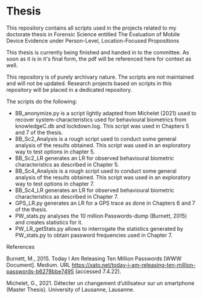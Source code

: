 # Thesis

This repository contains all scripts used in the projects related to my doctorate thesis in Forensic Science entitled 
The Evaluation of Mobile Device Evidence under Person-Level, Location-Focused Propositions

This thesis is currently being finished and handed in to the committee. As soon as it is in it's final form, the pdf will be referenced here for context as well. 

This repository is of purely archivary nature. The scripts are not maintained and will not be updated.
Research projects based on scripts in this repository will be placed in a dedicated repository.

The scripts do the following:

- BB_anonymize.py is a script lightly adapted from Michelet (2021) used to recover system-characteristics used for behavioural biometrics from knowledgeC.db and lockdown.log. This script was used in Chapters 5 and 7 of the thesis.
- BB_Sc2_Analysis is a rough script used to conduct some general analysis of the results obtained. This script was used in an exploratory way to test options in chapter 5.
- BB_Sc2_LR generates an LR for observed behavioural biometric characteristics as described in Chapter 5.
- BB_Sc4_Analysis is a rough script used to conduct some general analysis of the results obtained. This script was used in an exploratory way to test options in chapter 7.
- BB_Sc4_LR generates an LR for observed behavioural biometric characteristics as described in Chapter 7.
- GPS_LR.py generates an LR for a GPS trace as done in Chapters 6 and 7 of the thesis.
- PW_stats.py analyses the 10 million Passwords-dump (Burnett, 2015) and creates statistics for it.
- PW_LR_getStats.py allows to interrogate the statistics generated by PW_stats.py to obtain password frequencies used in Chapter 7.




References

Burnett, M., 2015. Today I Am Releasing Ten Million Passwords [WWW Document]. Medium. URL https://xato.net/today-i-am-releasing-ten-million-passwords-b6278bbe7495 (accessed 7.4.22).


Michelet, G., 2021. Détecter un changement d’utilisateur sur un smartphone (Master Thesis). University of Lausanne, Lausanne.

